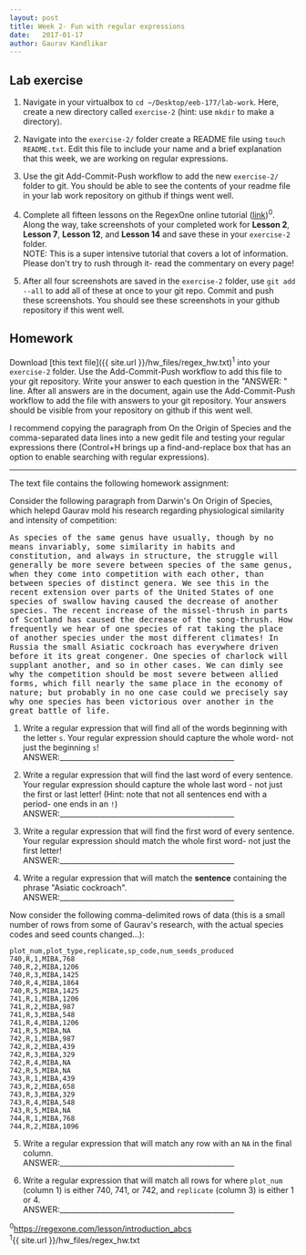 ```yaml
---
layout: post
title: Week 2- Fun with regular expressions
date:   2017-01-17
author: Gaurav Kandlikar
---
```

<style>
pre {
 white-space: pre-wrap;       /* css-3 */
 white-space: -moz-pre-wrap;  /* Mozilla, since 1999 */
 white-space: -pre-wrap;      /* Opera 4-6 */
 white-space: -o-pre-wrap;    /* Opera 7 */
 word-wrap: break-word;       /* Internet Explorer 5.5+ */
}
</style>

## Lab exercise   

1. Navigate in your virtualbox to `cd ~/Desktop/eeb-177/lab-work`. Here, create a new directory called `exercise-2` (hint: use `mkdir` to make a directory). 

2. Navigate into the `exercise-2/` folder create a README file using `touch README.txt`. Edit this file to include your name and a brief explanation that this week, we are working on regular expressions. 

4. Use the git Add-Commit-Push workflow to add the new `exercise-2/` folder to git. You should be able to see the contents of your readme file in your lab work repository on github if things went well.  

5.  Complete all fifteen lessons on the RegexOne online tutorial ([link](https://regexone.com/lesson/introduction_abcs))<sup>0</sup>. Along the way, take screenshots of your completed work for **Lesson 2**, **Lesson 7**, **Lesson 12**, and **Lesson 14** and save these in your `exercise-2` folder.   
NOTE: This is a super intensive tutorial that covers a lot of information. Please don't try to rush through it- read the commentary on every page!

6. After all four screenshots are saved in the `exercise-2` folder, use `git add --all` to add all of these at once to your git repo. Commit and push these screenshots. You should see these screenshots in your github repository if this went well.  



## Homework

Download [this text file]({{ site.url }}/hw_files/regex_hw.txt)<sup>1</sup> into your `exercise-2` folder. Use the Add-Commit-Push workflow to add this file to your git repository. Write your answer to each question in the "ANSWER: " line. After all answers are in the document, again use the Add-Commit-Push workflow to add the file with answers to your git repository. Your answers should be visible from your repository on github if this went well.

I recommend copying the paragraph from On the Origin of Species and the comma-separated data lines into a new gedit file and testing your regular expressions there (Control+H brings up a find-and-replace box that has an option to enable searching with regular expressions).  

---------

The text file contains the following homework assignment:  

Consider the following paragraph from Darwin's On Origin of Species, which helepd Gaurav mold his research regarding physiological similarity and intensity of competition:  

<pre>As species of the same genus have usually, though by no means invariably, some similarity in habits and constitution, and always in structure, the struggle will generally be more severe between species of the same genus, when they come into competition with each other, than between species of distinct genera. We see this in the recent extension over parts of the United States of one species of swallow having caused the decrease of another species. The recent increase of the missel-thrush in parts of Scotland has caused the decrease of the song-thrush. How frequently we hear of one species of rat taking the place of another species under the most different climates! In Russia the small Asiatic cockroach has everywhere driven before it its great congener. One species of charlock will supplant another, and so in other cases. We can dimly see why the competition should be most severe between allied forms, which fill nearly the same place in the economy of nature; but probably in no one case could we precisely say why one species has been victorious over another in the great battle of life. </pre>

1.  Write a regular expression that will find all of the words beginning with the letter `s`. Your regular expression should capture the whole word- not just the beginning `s`!  
ANSWER:________________________________________________

2.  Write a regular expression that will find the last word of every sentence. Your regular expression should capture the whole last word - not just the first or last letter! (Hint: note that not all sentences end with a period- one ends in an `!`)   
ANSWER:________________________________________________

3.  Write a regular expression that will find the first word of every sentence. Your regular expression should match the whole first word- not just the first letter!    
ANSWER:________________________________________________

4.  Write a regular expression that will match the **sentence** containing the phrase "Asiatic cockroach".  
ANSWER:________________________________________________  

Now consider the following comma-delimited rows of data (this is a small number of rows from some of Gaurav's research, with the actual species codes and seed counts changed...):  

	plot_num,plot_type,replicate,sp_code,num_seeds_produced
	740,R,1,MIBA,768
	740,R,2,MIBA,1206
	740,R,3,MIBA,1425
	740,R,4,MIBA,1864
	740,R,5,MIBA,1425
	741,R,1,MIBA,1206
	741,R,2,MIBA,987
	741,R,3,MIBA,548
	741,R,4,MIBA,1206
	741,R,5,MIBA,NA
	742,R,1,MIBA,987
	742,R,2,MIBA,439
	742,R,3,MIBA,329
	742,R,4,MIBA,NA
	742,R,5,MIBA,NA
	743,R,1,MIBA,439
	743,R,2,MIBA,658
	743,R,3,MIBA,329
	743,R,4,MIBA,548
	743,R,5,MIBA,NA
	744,R,1,MIBA,768
	744,R,2,MIBA,1096

5.  Write a regular expression that will match any row with an `NA` in the final column.  
ANSWER:________________________________________________

6.  Write a regular expression that will match all rows for where `plot_num` (column 1) is either 740, 741, or 742, and `replicate` (column 3) is either 1 or 4.  
ANSWER:________________________________________________




<sup>0</sup>https://regexone.com/lesson/introduction_abcs   
<sup>1</sup>{{ site.url }}/hw_files/regex_hw.txt
